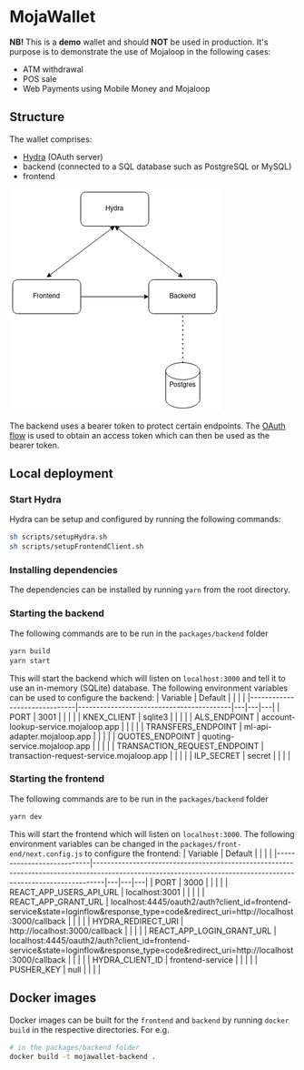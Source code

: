 # MojaWallet

**NB!** This is a **demo** wallet and should **NOT** be used in production. It's purpose is to demonstrate the use of Mojaloop in the following cases:
- ATM withdrawal
- POS sale
- Web Payments using Mobile Money and Mojaloop

## Structure
The wallet comprises:
- [Hydra](https://www.ory.sh/hydra/docs/) (OAuth server)
- backend (connected to a SQL database such as PostgreSQL or MySQL)
- frontend

<img src="./images/structure.png" background="white"/>

The backend uses a bearer token to protect certain endpoints. The [OAuth flow](https://tools.ietf.org/html/rfc6749) is used to obtain an access token which can then be used as the bearer token.

## Local deployment

### Start Hydra
Hydra can be setup and configured by running the following commands:

```sh
sh scripts/setupHydra.sh
sh scripts/setupFrontendClient.sh
```

### Installing dependencies
The dependencies can be installed by running `yarn` from the root directory.

### Starting the backend
The following commands are to be run in the `packages/backend` folder

```sh
yarn build
yarn start
```
This will start the backend which will listen on `localhost:3000` and tell it to use an in-memory (SQLite) database. The following environment variables can be used to configure the backend:
| Variable                     | Default                                  |   |   |   |
|------------------------------|------------------------------------------|---|---|---|
| PORT                         | 3001                                     |   |   |   |
| KNEX_CLIENT                  | sqlite3                                  |   |   |   |
| ALS_ENDPOINT                 | account-lookup-service.mojaloop.app      |   |   |   |
| TRANSFERS_ENDPOINT           | ml-api-adapter.mojaloop.app              |   |   |   |
| QUOTES_ENDPOINT              | quoting-service.mojaloop.app             |   |   |   |
| TRANSACTION_REQUEST_ENDPOINT | transaction-request-service.mojaloop.app |   |   |   |
| ILP_SECRET                   | secret                                   |   |   |   |

### Starting the frontend
The following commands are to be run in the `packages/backend` folder

```sh
yarn dev
```
This will start the frontend which will listen on `localhost:3000`. The following environment variables can be changed in the `packages/front-end/next.config.js` to configure the frontend:
| Variable                  | Default                                                                                                                                                       |   |   |   |
|---------------------------|---------------------------------------------------------------------------------------------------------------------------------------------------------------|---|---|---|
| PORT                      | 3000                                                                                                                                                          |   |   |   |
| REACT_APP_USERS_API_URL   | localhost:3001                                                                                                                                                |   |   |   |
| REACT_APP_GRANT_URL       | localhost:4445/oauth2/auth?client_id=frontend-service&state=loginflow&response_type=code&redirect_uri=http://localhost:3000/callback                          |   |   |   |
| HYDRA_REDIRECT_URI        | http://localhost:3000/callback                                                                                                                                |   |   |   |
| REACT_APP_LOGIN_GRANT_URL | localhost:4445/oauth2/auth?client_id=frontend-service&state=loginflow&response_type=code&redirect_uri=http://localhost:3000/callback                          |   |   |   |
| HYDRA_CLIENT_ID           | frontend-service                                                                                                                                              |   |   |   |
| PUSHER_KEY                | null                                                                                                                                                          |   |   |   |

## Docker images
Docker images can be built for the `frontend` and `backend` by running `docker build` in the respective directories. For e.g.

```sh
# in the packages/backend folder
docker build -t mojawallet-backend .
```